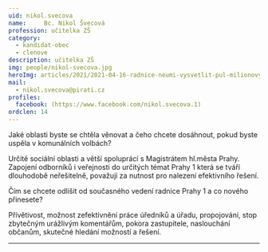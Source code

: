 ```yaml
---
uid: nikol.svecova
name:     Bc. Nikol Švecová
profession: učitelka ZŠ
category:
  - kandidat-obec
  - clenove
description: učitelka ZŠ
img: people/nikol-svecova.jpg
heroImg: articles/2021/2021-04-16-radnice-neumi-vysvetlit-pul-milionovy-pro-valentu.jpg
mail:
  - nikol.svecova@pirati.cz
profiles:
  facebook: (https://www.facebook.com/nikol.svecova.1)
ordclen: 14
---
```

Jaké oblasti byste se chtěla věnovat a čeho chcete dosáhnout, pokud byste uspěla v komunálních volbách?

Určitě sociální oblasti a větší spoluprácí s Magistrátem hl.města Prahy. Zapojení odborníků i veřejnosti do určitých témat Prahy 1 která se tváří dlouhodobě neřešitelně, považuji za nutnost pro nalezení efektivního řešení.

Čím se chcete odlišit od současného vedení radnice Prahy 1 a co nového přinesete?

Přívětivost, možnost zefektivnění práce úředníků a úřadu, propojování, stop zbytečným urážlivým komentářům, pokora zastupitele, naslouchání občanům, skutečné hledání možností a řešení.

---
